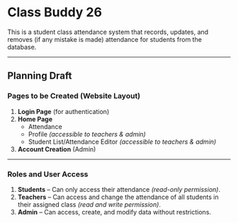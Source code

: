 # Class Buddy 26
This is a student class attendance system that records, updates, and removes (if any mistake is made) attendance for students from the database.

---

## Planning Draft

### Pages to be Created (Website Layout)
1. **Login Page** (for authentication)
2. **Home Page**
   - Attendance  
   - Profile  *(accessible to teachers & admin)*
   - Student List/Attendance Editor *(accessible to teachers & admin)*  
3. **Account Creation** (Admin)

---

### Roles and User Access
1. **Students** – Can only access their attendance *(read-only permission)*.  
2. **Teachers** – Can access and change the attendance of all students in their assigned class *(read and write permission)*.  
3. **Admin** – Can access, create, and modify data without restrictions.
